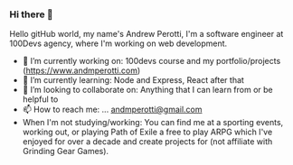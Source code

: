 ### Hi there 👋

Hello gitHub world, my name's Andrew Perotti, I'm a software engineer at 100Devs agency, where I'm working on web development.

- 🔭 I’m currently working on: 100devs course and my portfolio/projects (https://www.andmperotti.com)
- 🌱 I’m currently learning: Node and Express, React after that
- 👯 I’m looking to collaborate on: Anything that I can learn from or be helpful to
- 📫 How to reach me: ... andmperotti@gmail.com
- When I'm not studying/working: You can find me at a sporting events, working out, or playing Path of Exile a free to play ARPG which I've enjoyed for over a decade and create projects for (not affiliate with Grinding Gear Games).
